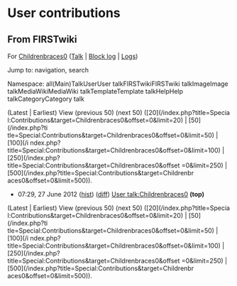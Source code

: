 # User contributions

## From FIRSTwiki

For [Childrenbraces0](/index.php?title=User:Childrenbraces0&action=edit "User:Childrenbraces0") ([Talk](User_talk:Childrenbraces0 "User
talk:Childrenbraces0") | [Block log](/index.php?title=Special:Log&type=block&page=User:Childrenbraces0 "Special:Log") | [Logs](/index.php?title=Special:Log&user=Childrenbraces0 "Special:Log"))

Jump to: navigation, search

Namespace: all(Main)TalkUserUser talkFIRSTwikiFIRSTwiki talkImageImage talkMediaWikiMediaWiki talkTemplateTemplate talkHelpHelp talkCategoryCategory talk

(Latest | Earliest) View (previous 50) (next 50) ([20](/index.php?title=Specia
l:Contributions&target=Childrenbraces0&offset=0&limit=20) | [50](/index.php?ti
tle=Special:Contributions&target=Childrenbraces0&offset=0&limit=50) | [100](/i
ndex.php?title=Special:Contributions&target=Childrenbraces0&offset=0&limit=100) | [250](/index.php?title=Special:Contributions&target=Childrenbraces0&offset
=0&limit=250) | [500](/index.php?title=Special:Contributions&target=Childrenbr
aces0&offset=0&limit=500)).

- 07:29, 27 June 2012 ([hist](/index.php?title=User_talk:Childrenbraces0&action=history "User talk:Childrenbraces0")) ([diff](/index.php?title=User_talk:Childrenbraces0&diff=prev&oldid=172305 "User talk:Childrenbraces0")) [User talk:Childrenbraces0](User_talk:Childrenbraces0 "User talk:Childrenbraces0") **(top)**

(Latest | Earliest) View (previous 50) (next 50) ([20](/index.php?title=Specia
l:Contributions&target=Childrenbraces0&offset=0&limit=20) | [50](/index.php?ti
tle=Special:Contributions&target=Childrenbraces0&offset=0&limit=50) | [100](/i
ndex.php?title=Special:Contributions&target=Childrenbraces0&offset=0&limit=100) | [250](/index.php?title=Special:Contributions&target=Childrenbraces0&offset
=0&limit=250) | [500](/index.php?title=Special:Contributions&target=Childrenbr
aces0&offset=0&limit=500)).
